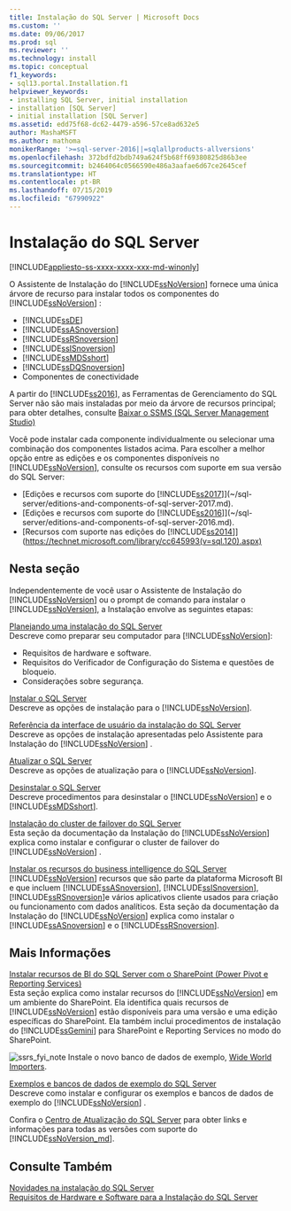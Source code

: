 ```yaml
---
title: Instalação do SQL Server | Microsoft Docs
ms.custom: ''
ms.date: 09/06/2017
ms.prod: sql
ms.reviewer: ''
ms.technology: install
ms.topic: conceptual
f1_keywords:
- sql13.portal.Installation.f1
helpviewer_keywords:
- installing SQL Server, initial installation
- installation [SQL Server]
- initial installation [SQL Server]
ms.assetid: edd75f68-dc62-4479-a596-57ce8ad632e5
author: MashaMSFT
ms.author: mathoma
monikerRange: '>=sql-server-2016||=sqlallproducts-allversions'
ms.openlocfilehash: 372bdfd2bdb749a624f5b68ff69380825d86b3ee
ms.sourcegitcommit: b2464064c0566590e486a3aafae6d67ce2645cef
ms.translationtype: HT
ms.contentlocale: pt-BR
ms.lasthandoff: 07/15/2019
ms.locfileid: "67990922"
---
```

# <a name="sql-server-installation"></a>Instalação do SQL Server

[!INCLUDE[appliesto-ss-xxxx-xxxx-xxx-md-winonly](../../includes/appliesto-ss-xxxx-xxxx-xxx-md-winonly.md)]

O Assistente de Instalação do [!INCLUDE[ssNoVersion](../../includes/ssnoversion-md.md)] fornece uma única árvore de recurso para instalar todos os componentes do [!INCLUDE[ssNoVersion](../../includes/ssnoversion-md.md)] :  
  
-   [!INCLUDE[ssDE](../../includes/ssde-md.md)]  
-   [!INCLUDE[ssASnoversion](../../includes/ssasnoversion-md.md)]  
-   [!INCLUDE[ssRSnoversion](../../includes/ssrsnoversion-md.md)]  
-   [!INCLUDE[ssISnoversion](../../includes/ssisnoversion-md.md)]  
-   [!INCLUDE[ssMDSshort](../../includes/ssmdsshort-md.md)]  
-   [!INCLUDE[ssDQSnoversion](../../includes/ssdqsnoversion-md.md)]  
-   Componentes de conectividade  
  
A partir do [!INCLUDE[ss2016](../../includes/sssql15-md.md)], as Ferramentas de Gerenciamento do SQL Server não são mais instaladas por meio da árvore de recursos principal; para obter detalhes, consulte [Baixar o SSMS (SQL Server Management Studio)](../../ssms/download-sql-server-management-studio-ssms.md)  
  
Você pode instalar cada componente individualmente ou selecionar uma combinação dos componentes listados acima. Para escolher a melhor opção entre as edições e os componentes disponíveis no [!INCLUDE[ssNoVersion](../../includes/ssnoversion-md.md)], consulte os recursos com suporte em sua versão do SQL Server:

- [Edições e recursos com suporte do [!INCLUDE[ss2017](../../includes/sssqlv14-md.md)]](~/sql-server/editions-and-components-of-sql-server-2017.md).  
- [Edições e recursos com suporte do [!INCLUDE[ss2016](../../includes/sssql15-md.md)]](~/sql-server/editions-and-components-of-sql-server-2016.md).  
- [Recursos com suporte nas edições do [!INCLUDE[ss2014](../../includes/sssql14-md.md)]](https://technet.microsoft.com/library/cc645993(v=sql.120).aspx)
  
## <a name="in-this-section"></a>Nesta seção  
Independentemente de você usar o Assistente de Instalação do [!INCLUDE[ssNoVersion](../../includes/ssnoversion-md.md)] ou o prompt de comando para instalar o [!INCLUDE[ssNoVersion](../../includes/ssnoversion-md.md)], a Instalação envolve as seguintes etapas:  
  
[Planejando uma instalação do SQL Server](../../sql-server/install/planning-a-sql-server-installation.md)  
Descreve como preparar seu computador para [!INCLUDE[ssNoVersion](../../includes/ssnoversion-md.md)]:  
  
-   Requisitos de hardware e software.  
-   Requisitos do Verificador de Configuração do Sistema e questões de bloqueio.  
-   Considerações sobre segurança.  
  
[Instalar o SQL Server](../../database-engine/install-windows/install-sql-server.md)  
 Descreve as opções de instalação para o [!INCLUDE[ssNoVersion](../../includes/ssnoversion-md.md)].  
  
[Referência da interface de usuário da instalação do SQL Server](https://msdn.microsoft.com/library/183b5cdd-962e-41ca-8064-ea44f622c77d)  
 Descreve as opções de instalação apresentadas pelo Assistente para Instalação do [!INCLUDE[ssNoVersion](../../includes/ssnoversion-md.md)] .  
  
[Atualizar o SQL Server](../../database-engine/install-windows/upgrade-sql-server.md)  
 Descreve as opções de atualização para o [!INCLUDE[ssNoVersion](../../includes/ssnoversion-md.md)].  
  
[Desinstalar o SQL Server](../../sql-server/install/uninstall-sql-server.md)  
 Descreve procedimentos para desinstalar o [!INCLUDE[ssNoVersion](../../includes/ssnoversion-md.md)] e o [!INCLUDE[ssMDSshort](../../includes/ssmdsshort-md.md)].  
  
[Instalação do cluster de failover do SQL Server](../../sql-server/failover-clusters/install/sql-server-failover-cluster-installation.md)  
 Esta seção da documentação da Instalação do [!INCLUDE[ssNoVersion](../../includes/ssnoversion-md.md)] explica como instalar e configurar o cluster de failover do [!INCLUDE[ssNoVersion](../../includes/ssnoversion-md.md)] .  
  
[Instalar os recursos do business intelligence do SQL Server](../../sql-server/install/install-sql-server-business-intelligence-features.md)  
 [!INCLUDE[ssNoVersion](../../includes/ssnoversion-md.md)] recursos que são parte da plataforma Microsoft BI e que incluem [!INCLUDE[ssASnoversion](../../includes/ssasnoversion-md.md)], [!INCLUDE[ssISnoversion](../../includes/ssisnoversion-md.md)], [!INCLUDE[ssRSnoversion](../../includes/ssrsnoversion-md.md)]e vários aplicativos cliente usados para criação ou funcionamento com dados analíticos. Esta seção da documentação da Instalação do [!INCLUDE[ssNoVersion](../../includes/ssnoversion-md.md)] explica como instalar o [!INCLUDE[ssASnoversion](../../includes/ssasnoversion-md.md)] e o [!INCLUDE[ssRSnoversion](../../includes/ssrsnoversion-md.md)].  
  
## <a name="more-information"></a>Mais Informações
[Instalar recursos de BI do SQL Server com o SharePoint &#40;Power Pivot e Reporting Services&#41;](https://msdn.microsoft.com/library/3166107c-30c2-468e-bb1b-bb42b79b37c3)  
 Esta seção explica como instalar recursos do [!INCLUDE[ssNoVersion](../../includes/ssnoversion-md.md)] em um ambiente do SharePoint. Ela identifica quais recursos de [!INCLUDE[ssNoVersion](../../includes/ssnoversion-md.md)] estão disponíveis para uma versão e uma edição específicas do SharePoint. Ela também inclui procedimentos de instalação do [!INCLUDE[ssGemini](../../includes/ssgemini-md.md)] para SharePoint e Reporting Services no modo do SharePoint.  
  
![ssrs_fyi_note](../../analysis-services/instances/install-windows/media/ssrs-fyi-note.png) Instale o novo banco de dados de exemplo, [Wide World Importers](../../sample/world-wide-importers/wide-world-importers-documentation.md). 
  
[Exemplos e bancos de dados de exemplo do SQL Server](https://sqlserversamples.codeplex.com/)  
 Descreve como instalar e configurar os exemplos e bancos de dados de exemplo do [!INCLUDE[ssNoVersion](../../includes/ssnoversion-md.md)] .  
  
Confira o [Centro de Atualização do SQL Server](https://msdn.microsoft.com/library/ff803383.aspx) para obter links e informações para todas as versões com suporte do [!INCLUDE[ssNoVersion_md](../../includes/ssnoversion-md.md)].  
  
## <a name="see-also"></a>Consulte Também  
[Novidades na instalação do SQL Server](../../sql-server/install/what-s-new-in-sql-server-installation.md)   
[Requisitos de Hardware e Software para a Instalação do SQL Server](../../sql-server/install/hardware-and-software-requirements-for-installing-sql-server.md)  
